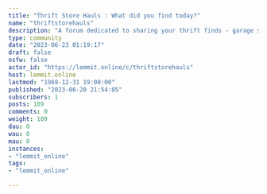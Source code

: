 ```yaml
---
title: "Thrift Store Hauls : What did you find today?" 
name: "thriftstorehauls"
description: "A forum dedicated to sharing your thrift finds - garage sales, flea markets, pawn shops, and more are all allowed. Come join our community and..."
type: community
date: "2023-06-23 01:19:17"
draft: false
nsfw: false
actor_id: "https://lemmit.online/c/thriftstorehauls"
host: lemmit.online
lastmod: "1969-12-31 19:00:00"
published: "2023-06-20 21:54:05"
subscribers: 1
posts: 109
comments: 0
weight: 109
dau: 0
wau: 0
mau: 0
instances:
- "lemmit_online"
tags: 
- "lemmit_online"

---
```

